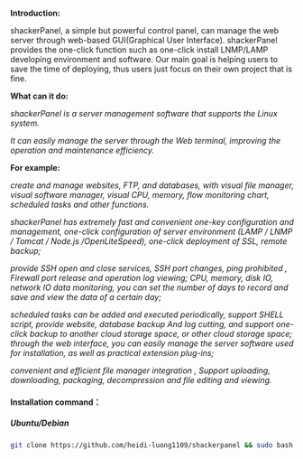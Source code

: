 **Introduction:**

shackerPanel, a simple but powerful control panel, can manage the web server through web-based GUI(Graphical User Interface).
shackerPanel provides the one-click function such as one-click install LNMP/LAMP developing environment and software.
Our main goal is helping users to save the time of deploying, thus users just focus on their own project that is fine.

**What can it do:**

_shackerPanel is a server management software that supports the Linux system._ 

_It can easily manage the server through the Web terminal, improving the operation and maintenance efficiency._ 

**For example:** 

_create and manage websites, FTP, and databases, with visual file manager, visual software manager, visual CPU, memory, flow monitoring chart, scheduled tasks and other functions._

_shackerPanel has extremely fast and convenient one-key configuration and management, one-click configuration of server environment (LAMP / LNMP / Tomcat / Node.js /OpenLiteSpeed), one-click deployment of SSL, remote backup;_ 

_provide SSH open and close services, SSH port changes, ping prohibited , Firewall port release and operation log viewing; CPU, memory, disk IO, network IO data monitoring, you can set the number of days to record and save and view the data of a certain day;_
 
_scheduled tasks can be added and executed periodically, support SHELL script, provide website, database backup And log cutting, and support one-click backup to another cloud storage space, or other cloud storage space; through the web interface, you can easily manage the server software used for installation, as well as practical extension plug-ins;_ 

_convenient and efficient file manager integration , Support uploading, downloading, packaging, decompression and file editing and viewing._

#### Installation command：

##### Ubuntu/Debian

```bash
git clone https://github.com/heidi-luong1109/shackerpanel && sudo bash shackerpanel/script/install.sh
```
